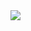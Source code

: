 <img align="center" src="https://github-readme-stats.vercel.app/api/?username=joelibaceta&theme= radical" />
